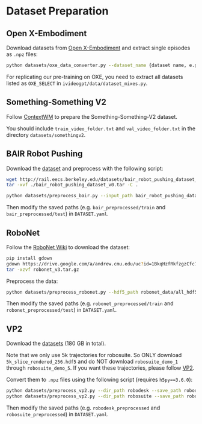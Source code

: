 # Dataset Preparation

## Open X-Embodiment

Download datasets from [Open X-Embodiment](https://github.com/google-deepmind/open_x_embodiment) and extract single episodes as `.npz` files:

```bash
python datasets/oxe_data_converter.py --dataset_name {dataset name, e.g. bridge} --input_path {path to downloaded OXE} --output_path {path to stored npz}
```

For replicating our pre-training on OXE, you need to extract all datasets listed as `OXE_SELECT` in `ivideogpt/data/dataset_mixes.py`.

## Something-Something V2

Follow [ContextWM](https://github.com/thuml/ContextWM?tab=readme-ov-file#datasets) to prepare the Something-Something-V2 dataset. 

You should include `train_video_folder.txt` and `val_video_folder.txt` in the directory `datasets/somethingv2`.

## BAIR Robot Pushing

Download the [dataset](http://rail.eecs.berkeley.edu/datasets/bair_robot_pushing_dataset_v0.tar) and preprocess with the following script:

```bash
wget http://rail.eecs.berkeley.edu/datasets/bair_robot_pushing_dataset_v0.tar -P .
tar -xvf ./bair_robot_pushing_dataset_v0.tar -C .

python datasets/preprocess_bair.py --input_path bair_robot_pushing_dataset_v0/softmotion30_44k --save_path bair_preprocessed
```

Then modify the saved paths (e.g. `bair_preprocessed/train` and `bair_preprocessed/test`) in `DATASET.yaml`.

## RoboNet

Follow the [RoboNet Wiki](https://github.com/SudeepDasari/RoboNet/wiki/Getting-Started) to download the dataset:

```bash
pip install gdown
gdown https://drive.google.com/a/andrew.cmu.edu/uc?id=1BkqHzfRkfzgzCfc73NbNnPMK_rg3i1n9&export=download
tar -xzvf robonet_v3.tar.gz
```

Preprocess the data:

```bash
python datasets/preprocess_robonet.py --hdf5_path robonet_data/all_hdf5_data/hdf5 --save_path robonet_preprocessed
```

Then modify the saved paths (e.g. `robonet_preprocessed/train` and `robonet_preprocessed/test`) in `DATASET.yaml`.

## VP2

Download the [datasets](https://purl.stanford.edu/cw843qn4148) (180 GB in total).

Note that we only use 5k trajectories for robosuite. So ONLY download `5k_slice_rendered_256.hdf5` and do NOT download `robosuite_demo_1` through `robosuite_demo_5`. If you want these trajectories, please follow [VP2](https://github.com/s-tian/vp2).

Convert them to `.npz` files using the following script (requires `h5py==3.6.0`):

```bash
python datasets/preprocess_vp2.py --dir_path robodesk --save_path robodesk_preprocessed
python datasets/preprocess_vp2.py --dir_path robosuite --save_path robosuite_preprocessed
```

Then modify the saved paths (e.g. `robodesk_preprocessed` and `robosuite_preprocessed`) in `DATASET.yaml`.